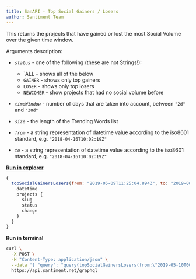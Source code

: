 ```yaml
---
title: SanAPI - Top Social Gainers / Losers
author: Santiment Team
---
```


This returns the projects that have gained or lost the most Social
Volume over the given time window.

Arguments description:

-   *`status`* - one of the following (these are not Strings!):

    - `ALL - shows all of the below
    - `GAINER` - shows only top gainers
    - `LOSER` - shows only top losers
    - `NEWCOMER` - show projects that had no social volume before

-   *`timeWindow`* - number of days that are taken into account, between
    `"2d"` and `"30d"`
-   *`size`* - the length of the Trending Words list
-   *`from`* - a string representation of datetime value according to the
    iso8601 standard, e.g. `"2018-04-16T10:02:19Z"`
-   *`to`* - a string representation of datetime value according to the
    iso8601 standard, e.g. `"2018-04-16T10:02:19Z"`

[**Run in
explorer**](https://api.santiment.net/graphiql?variables=%7B%7D&query=%7B%0A%20%20topSocialGainersLosers(from%3A%20%222019-05-09T11%3A25%3A04.894Z%22%2C%20to%3A%20%222019-06-23T11%3A25%3A04.894Z%22%2C%20size%3A%205%2C%20status%3A%20ALL%2C%20timeWindow%3A%20%222d%22)%20%7B%0A%20%20%20%20datetime%0A%20%20%20%20projects%20%7B%0A%20%20%20%20%20%20slug%0A%20%20%20%20%20%20status%0A%20%20%20%20%20%20change%0A%20%20%20%20%7D%0A%20%20%7D%0A%7D%0A)

```js
{
  topSocialGainersLosers(from: "2019-05-09T11:25:04.894Z", to: "2019-06-23T11:25:04.894Z", size: 5, status: ALL, timeWindow: "2d") {
    datetime
    projects {
      slug
      status
      change
    }
  }
}
```

**Run in terminal**

```sh
curl \
  -X POST \
  -H "Content-Type: application/json" \
  --data '{ "query": "query{topSocialGainersLosers(from:\"2019-05-10T00:00:00.000Z\",size:5,status:ALL,timeWindow:\"2d\",to:\"2019-06-23T00:00:00.000Z\"){datetime, projects{slug,status,change}}}" }' \
  https://api.santiment.net/graphql
```
